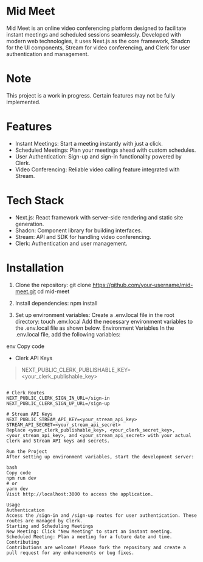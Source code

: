 # Mid Meet

Mid Meet is an online video conferencing platform designed to facilitate instant meetings and scheduled sessions seamlessly. Developed with modern web technologies, it uses Next.js as the core framework, Shadcn for the UI components, Stream for video conferencing, and Clerk for user authentication and management.

# Note
This project is a work in progress. Certain features may not be fully implemented.

# Features
* Instant Meetings: Start a meeting instantly with just a click.
* Scheduled Meetings: Plan your meetings ahead with custom schedules.
* User Authentication: Sign-up and sign-in functionality powered by Clerk.
* Video Conferencing: Reliable video calling feature integrated with Stream.

# Tech Stack
* Next.js: React framework with server-side rendering and static site generation.
* Shadcn: Component library for building interfaces.
* Stream: API and SDK for handling video conferencing.
* Clerk: Authentication and user management.

# Installation
1. Clone the repository:
git clone https://github.com/your-username/mid-meet.git
cd mid-meet

2. Install dependencies:
npm install

3. Set up environment variables:
Create a .env.local file in the root directory:
touch .env.local
Add the necessary environment variables to the .env.local file as shown below.
Environment Variables
In the .env.local file, add the following variables:

env
Copy code
* Clerk API Keys
> NEXT_PUBLIC_CLERK_PUBLISHABLE_KEY=<your_clerk_publishable_key>
``` CLERK_SECRET_KEY=<your_clerk_secret_key>

# Clerk Routes
NEXT_PUBLIC_CLERK_SIGN_IN_URL=/sign-in
NEXT_PUBLIC_CLERK_SIGN_UP_URL=/sign-up

# Stream API Keys
NEXT_PUBLIC_STREAM_API_KEY=<your_stream_api_key>
STREAM_API_SECRET=<your_stream_api_secret>
Replace <your_clerk_publishable_key>, <your_clerk_secret_key>, <your_stream_api_key>, and <your_stream_api_secret> with your actual Clerk and Stream API keys and secrets.

Run the Project
After setting up environment variables, start the development server:

bash
Copy code
npm run dev
# or
yarn dev
Visit http://localhost:3000 to access the application.

Usage
Authentication
Access the /sign-in and /sign-up routes for user authentication. These routes are managed by Clerk.
Starting and Scheduling Meetings
New Meeting: Click "New Meeting" to start an instant meeting.
Scheduled Meeting: Plan a meeting for a future date and time.
Contributing
Contributions are welcome! Please fork the repository and create a pull request for any enhancements or bug fixes.